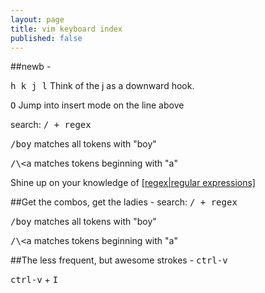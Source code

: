 ```yaml
---
layout: page
title: vim keyboard index
published: false
---
```

##newb <span class="close clickable">-</span>

<kbd>h k j l</kbd> <span class="note">Think of the j as a downward hook.</span>

<kbd>O</kbd> <span class="note">Jump into insert mode on the line above</span>

search: <kbd>/ + regex</kbd>

<kbd>/boy</kbd> <span class="note">matches all tokens with "boy"</span>

<kbd>/\\<a</kbd> <span class="note">matches tokens beginning with "a"</span>

Shine up on your knowledge of [\[regex|regular expressions\]](http://tldp.org/LDP/Bash-Beginners-Guide/html/sect_04_01.html#sect_04_01_01)

  
##Get the combos, get the ladies <span class="close clickable">-</span>
search: <kbd>/ + regex</kbd>

<kbd>/boy</kbd> <span class="note">matches all tokens with "boy"</span>

<kbd>/\\<a</kbd> <span class="note">matches tokens beginning with "a"</span>

##The less frequent, but awesome strokes <span class="close clickable">-</span>
<kbd>ctrl-v</kbd> 

<kbd>ctrl-v</kbd> + <kbd>I</kbd>

